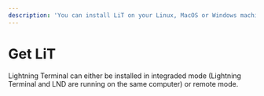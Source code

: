 ```yaml
---
description: 'You can install LiT on your Linux, MacOS or Windows machine'
---
```


# Get LiT

Lightning Terminal can either be installed in integraded mode \(Lightning Terminal and LND are running on the same computer\) or remote mode.

